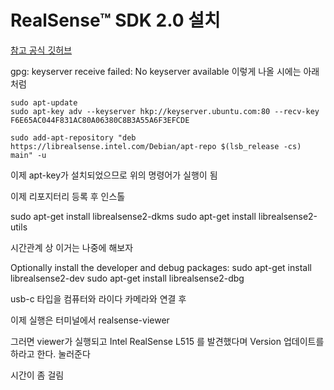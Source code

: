 # RealSense™ SDK 2.0 설치

[참고 공식 깃허브](https://github.com/IntelRealSense/librealsense/blob/master/doc/distribution_linux.md)

gpg: keyserver receive failed: No keyserver available
이렇게 나올 시에는 아래처럼

```
sudo apt-update
sudo apt-key adv --keyserver hkp://keyserver.ubuntu.com:80 --recv-key F6E65AC044F831AC80A06380C8B3A55A6F3EFCDE
```

```
sudo add-apt-repository "deb https://librealsense.intel.com/Debian/apt-repo $(lsb_release -cs) main" -u
```

이제 apt-key가 설치되었으므로 위의 명령어가 실행이 됨


이제 리포지터리 등록 후 인스톨

sudo apt-get install librealsense2-dkms
sudo apt-get install librealsense2-utils


시간관계 상 이거는 나중에 해보자

Optionally install the developer and debug packages:
sudo apt-get install librealsense2-dev
sudo apt-get install librealsense2-dbg

usb-c 타입을 컴퓨터와 라이다 카메라와 연결 후 

이제 실행은 터미널에서 
realsense-viewer 

그러면 viewer가 실행되고 
Intel RealSense L515 를 발견했다며 Version 업데이트를 하라고 한다. 눌러준다

시간이 좀 걸림


